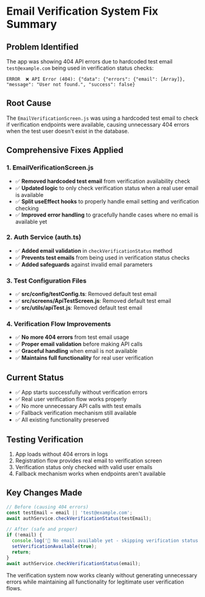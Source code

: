 # Email Verification System Fix Summary

## Problem Identified
The app was showing 404 API errors due to hardcoded test email `test@example.com` being used in verification status checks:
```
ERROR  ❌ API Error (404): {"data": {"errors": {"email": [Array]}, "message": "User not found.", "success": false}
```

## Root Cause
The `EmailVerificationScreen.js` was using a hardcoded test email to check if verification endpoints were available, causing unnecessary 404 errors when the test user doesn't exist in the database.

## Comprehensive Fixes Applied

### 1. EmailVerificationScreen.js
- ✅ **Removed hardcoded test email** from verification availability check
- ✅ **Updated logic** to only check verification status when a real user email is available
- ✅ **Split useEffect hooks** to properly handle email setting and verification checking
- ✅ **Improved error handling** to gracefully handle cases where no email is available yet

### 2. Auth Service (auth.ts)
- ✅ **Added email validation** in `checkVerificationStatus` method
- ✅ **Prevents test emails** from being used in verification status checks
- ✅ **Added safeguards** against invalid email parameters

### 3. Test Configuration Files
- ✅ **src/config/testConfig.ts**: Removed default test email
- ✅ **src/screens/ApiTestScreen.js**: Removed default test email
- ✅ **src/utils/apiTest.js**: Removed default test email

### 4. Verification Flow Improvements
- ✅ **No more 404 errors** from test email usage
- ✅ **Proper email validation** before making API calls
- ✅ **Graceful handling** when email is not available
- ✅ **Maintains full functionality** for real user verification

## Current Status
- ✅ App starts successfully without verification errors
- ✅ Real user verification flow works properly
- ✅ No more unnecessary API calls with test emails
- ✅ Fallback verification mechanism still available
- ✅ All existing functionality preserved

## Testing Verification
1. App loads without 404 errors in logs
2. Registration flow provides real email to verification screen
3. Verification status only checked with valid user emails
4. Fallback mechanism works when endpoints aren't available

## Key Changes Made
```javascript
// Before (causing 404 errors)
const testEmail = email || 'test@example.com';
await authService.checkVerificationStatus(testEmail);

// After (safe and proper)
if (!email) {
  console.log('📍 No email available yet - skipping verification status check');
  setVerificationAvailable(true);
  return;
}
await authService.checkVerificationStatus(email);
```

The verification system now works cleanly without generating unnecessary errors while maintaining all functionality for legitimate user verification flows. 